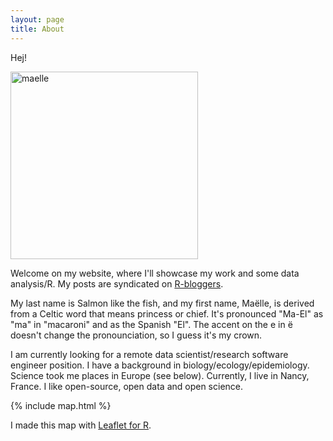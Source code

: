 ```yaml
---
layout: page
title: About
---
```


Hej! 

<img src="/assets/maelle.JPG" alt="maelle" width="300">

Welcome on my website, where I'll showcase my work and some data analysis/R. My posts are syndicated on <a href="http://www.r-bloggers.com/">R-bloggers</a>.

My last name is Salmon like the fish, and my first name, Maëlle, is derived from a Celtic word that means princess or chief. It's pronounced "Ma-El" as "ma" in "macaroni" and as the Spanish "El". The accent on the e in ë doesn't change the pronounciation, so I guess it's my crown.

I am currently looking for a remote data scientist/research software engineer position. I have a background in biology/ecology/epidemiology. Science took me places in Europe (see below). Currently, I live in Nancy, France. I like open-source, open data and open science.

{% include map.html %}

I made this map with [Leaflet for R](https://rstudio.github.io/leaflet/).
